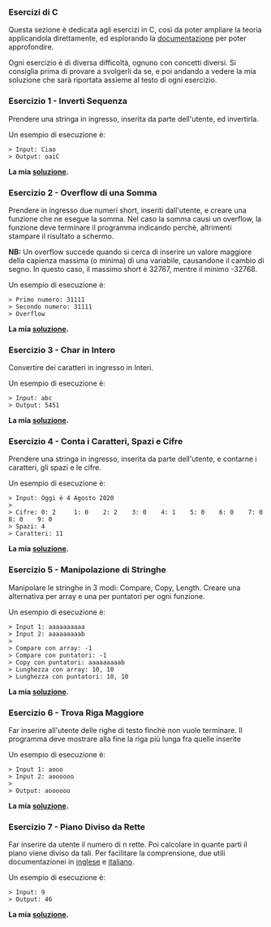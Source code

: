 ### Esercizi di C
Questa sezione è dedicata agli esercizi in C, così da poter ampliare la teoria applicandola direttamente, ed esplorando la [documentazione](https://devdocs.io/c/) per poter approfondire.

Ogni esercizio è di diversa difficoltà, ognuno con concetti diversi.
Si consiglia prima di provare a svolgerli da se, e poi andando a vedere la mia soluzione che sarà riportata assieme al testo di ogni esercizio.


### Esercizio 1 - Inverti Sequenza
Prendere una stringa in ingresso, inserita da parte dell'utente, ed invertirla.

Un esempio di esecuzione è:
```
> Input: Ciao
> Output: oaiC
```

**La mia [soluzione](1_InvertiSequenza.c).**

### Esercizio 2 - Overflow di una Somma
Prendere in ingresso due numeri short, inseriti dall'utente, e creare una funzione che ne esegue la somma. Nel caso la somma causi un overflow, la funzione deve terminare il programma indicando perchè, altrimenti stampare il risultato a schermo.

**NB:** Un overflow succede quando si cerca di inserire un valore maggiore della capienza massima (o minima) di una variabile, causandone il cambio di segno. In questo caso, il massimo short è 32767, mentre il minimo -32768. 

Un esempio di esecuzione è:
```
> Primo numero: 31111 
> Secondo numero: 31111
> Overflow
```

**La mia [soluzione](2_OverflowSomma.c).**

### Esercizio 3 - Char in Intero
Convertire dei caratteri in ingresso in Interi.

Un esempio di esecuzione è:
```
> Input: abc
> Output: 5451
```

**La mia [soluzione](3_CharToInteger.c).**

### Esercizio 4 - Conta i Caratteri, Spazi e Cifre 
Prendere una stringa in ingresso, inserita da parte dell'utente, e contarne i caratteri, gli spazi e le cifre.

Un esempio di esecuzione è:
```
> Input: Oggi è 4 Agosto 2020
>
> Cifre: 0: 2     1: 0    2: 2    3: 0    4: 1    5: 0    6: 0    7: 0    8: 0    9: 0
> Spazi: 4
> Caratteri: 11
```

**La mia [soluzione](4_ContaCaratteriSpaziCifre.c).**

### Esercizio 5 - Manipolazione di Stringhe
Manipolare le stringhe in 3 modi: Compare, Copy, Length. Creare una alternativa per array e una per puntatori per ogni funzione. 

Un esempio di esecuzione è:
```
> Input 1: aaaaaaaaaa
> Input 2: aaaaaaaaab
> 
> Compare con array: -1
> Compare con puntatori: -1
> Copy con puntatori: aaaaaaaaab
> Lunghezza con array: 10, 10
> Lunghezza con puntatori: 10, 10
```

**La mia [soluzione](5_ManipolaStringhe.c).**

### Esercizio 6 - Trova Riga Maggiore
Far inserire all'utente delle righe di testo finchè non vuole terminare. Il programma deve mostrare alla fine la riga più lunga fra quelle inserite 

Un esempio di esecuzione è:
```
> Input 1: aooo
> Input 2: aoooooo
> 
> Output: aoooooo
```

**La mia [soluzione](6_TrovaRigaMaggiore.c).**

### Esercizio 7 - Piano Diviso da Rette
Far inserire da utente il numero di n rette. Poi calcolare in quante parti il piano viene diviso da tali. 
Per facilitare la comprensione, due utili documentazionei in [inglese](https://link.springer.com/content/pdf/bbm%3A978-3-642-36243-9%2F1.pdf) e [italiano](https://www.matematicamente.it/forum/divisioni-del-piano-t27628.html).

Un esempio di esecuzione è:
```
> Input: 9
> Output: 46
```

**La mia [soluzione](7_PianoDiviso.c).**
